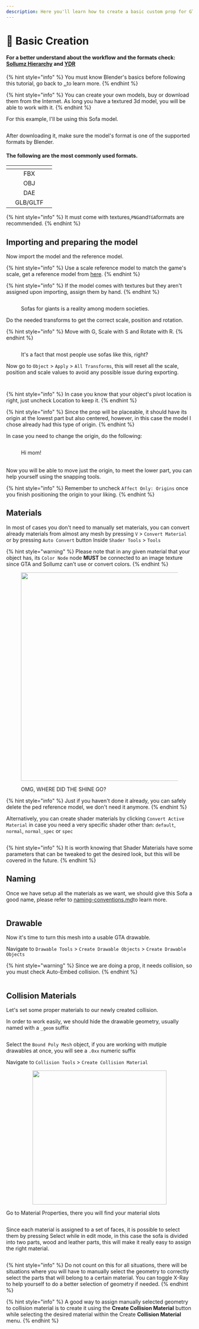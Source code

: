 ```yaml
---
description: Here you'll learn how to create a basic custom prop for GTA V.
---
```


# 🔮 Basic Creation

#### For a better understand about the workflow and the formats check: [Sollumz Hierarchy](../../sollum-objects/) and [YDR](../../../gta-stuff/drawables/drawable-.ydr.md)

{% hint style="info" %}
You must know Blender's basics before following this tutorial, go back to [..](../../../ "mention")to learn more.
{% endhint %}

{% hint style="info" %}
You can create your own models, buy or download them from the Internet. As long you have a textured 3d model, you will be able to work with it.
{% endhint %}

For this example, I'll be using this Sofa model.

<figure><img src="../../../.gitbook/assets/image (22).png" alt=""><figcaption></figcaption></figure>

After downloading it, make sure the model's format is one of the supported formats by Blender.

#### The following are the most commonly used formats.

<table data-view="cards"><thead><tr><th></th><th align="center"></th><th></th></tr></thead><tbody><tr><td></td><td align="center">FBX</td><td></td></tr><tr><td></td><td align="center">OBJ</td><td></td></tr><tr><td></td><td align="center">DAE</td><td></td></tr><tr><td></td><td align="center">GLB/GLTF</td><td></td></tr></tbody></table>

{% hint style="info" %}
It must come with textures,`PNG`and`TGA`formats are recommended.
{% endhint %}

## Importing and preparing the model

Now import the model and the reference model.

{% hint style="info" %}
Use a scale reference model to match the game's scale, get a reference model from [here](https://cdn.discordapp.com/attachments/965904175672217640/1074571717428641792/ped\_scale.fbx).
{% endhint %}

{% hint style="info" %}
If the model comes with textures but they aren't assigned upon importing, assign them by hand.
{% endhint %}

<figure><img src="../../../.gitbook/assets/blender_w8G4TUGqgI.gif" alt=""><figcaption><p>Sofas for giants is a reality among modern societies.</p></figcaption></figure>

Do the needed transforms to get the correct scale, position and rotation.

{% hint style="info" %}
Move with G, Scale with S and Rotate with R.
{% endhint %}

<figure><img src="../../../.gitbook/assets/image (17).png" alt=""><figcaption><p>It's a fact that most people use sofas like this, right?</p></figcaption></figure>

Now go to `Object` > `Apply` > `All Transforms`, this will reset all the scale, position and scale values to avoid any possible issue during exporting.

<div align="center">

<figure><img src="../../../.gitbook/assets/blender_Z4GHI9Mdwo.gif" alt=""><figcaption></figcaption></figure>

</div>

<figure><img src="../../../.gitbook/assets/blender_E7xo7e6Bz2.gif" alt=""><figcaption></figcaption></figure>

{% hint style="info" %}
In case you know that your object's pivot location is right, just uncheck Location to keep it.
{% endhint %}

{% hint style="info" %}
Since the prop will be placeable, it should have its origin at the lowest part but also centered, however, in this case the model I chose already had this type of origin.
{% endhint %}

In case you need to change the origin, do the following:

<figure><img src="../../../.gitbook/assets/blender_F1m7dLKEWs.gif" alt=""><figcaption><p>Hi mom!</p></figcaption></figure>

&#x20;\
Now you will be able to move just the origin, to meet the lower part, you can help yourself using the snapping tools.

{% hint style="info" %}
Remember to uncheck `Affect Only: Origins` once you finish positioning the origin to your liking.
{% endhint %}

## Materials

In most of cases you don't need to manually set materials, you can convert already materials from almost any mesh by pressing `V` > `Convert Material` or by pressing `Auto Convert` button Inside `Shader Tools` > `Tools`

{% hint style="warning" %}
Please note that in any given material that your object has, its `Color Node` node **MUST** be connected to an image texture since GTA and Sollumz can't use or convert colors.
{% endhint %}

<figure><img src="../../../.gitbook/assets/blender_V4HhVB7YMa.gif" alt="" width="563"><figcaption><p>OMG, WHERE DID THE SHINE GO?</p></figcaption></figure>

{% hint style="info" %}
Just if you haven't done it already, you can safely delete the ped reference model, we don't need it anymore.
{% endhint %}

Alternatively, you can create shader materials by clicking `Convert Active Material` in case you need a very specific shader other than: `default`, `normal`, `normal_spec` or `spec`

<figure><img src="../../../.gitbook/assets/image (12).png" alt=""><figcaption></figcaption></figure>

{% hint style="info" %}
It is worth knowing that Shader Materials have some parameters that can be tweaked to get the desired look, but this will be covered in the future.
{% endhint %}

## Naming

Once we have setup all the materials as we want, we should give this Sofa a good name, please refer to [naming-conventions.md](../../../gta-stuff/naming-conventions.md "mention")to learn more.

<figure><img src="../../../.gitbook/assets/blender_58gvDoKYWe.gif" alt=""><figcaption></figcaption></figure>

## Drawable

Now it's time to turn this mesh into a usable GTA drawable.

Navigate to `Drawable Tools` > `Create Drawable Objects` > `Create Drawable Objects`

{% hint style="warning" %}
Since we are doing a prop, it needs collision, so you must check Auto-Embed collision.
{% endhint %}

<figure><img src="../../../.gitbook/assets/blender_gvI3X0kFuj.gif" alt=""><figcaption></figcaption></figure>

## Collision Materials

Let's set some proper materials to our newly created collision.

In order to work easily, we should hide the drawable geometry, usually named with a `_geom` suffix

<figure><img src="../../../.gitbook/assets/blender_GfCl38nAS6.gif" alt=""><figcaption></figcaption></figure>

Select the `Bound Poly Mesh` object, if you are working with mutiple drawables at once, you will see a `.0xx` numeric suffix

Navigate to `Collision Tools` > `Create Collision Material`

<div align="center" data-full-width="true">

<figure><img src="../../../.gitbook/assets/blender_5QtS8lXhUw.gif" alt="" width="362"><figcaption></figcaption></figure>

</div>

Go to Material Properties, there you will find your material slots

<figure><img src="../../../.gitbook/assets/blender_bldAe0mnhP.gif" alt=""><figcaption></figcaption></figure>

Since each material is assigned to a set of faces, it is possible to select them by pressing Select while in edit mode, in this case the sofa is divided into two parts, wood and leather parts, this will make it really easy to assign the right material.

<figure><img src="../../../.gitbook/assets/blender_Pl1PFj0KmI.gif" alt=""><figcaption></figcaption></figure>

{% hint style="info" %}
Do not count on this for all situations, there will be situations where you will have to manually select the geometry to correctly select the parts that will belong to a certain material. You can toggle X-Ray to help yourself to do a better selection of geometry if needed.
{% endhint %}

{% hint style="info" %}
A good way to assign manually selected geometry to collision material is to create it using the **Create Collision Material** button while selecting the desired material within the Create **Collision Material** menu.
{% endhint %}

